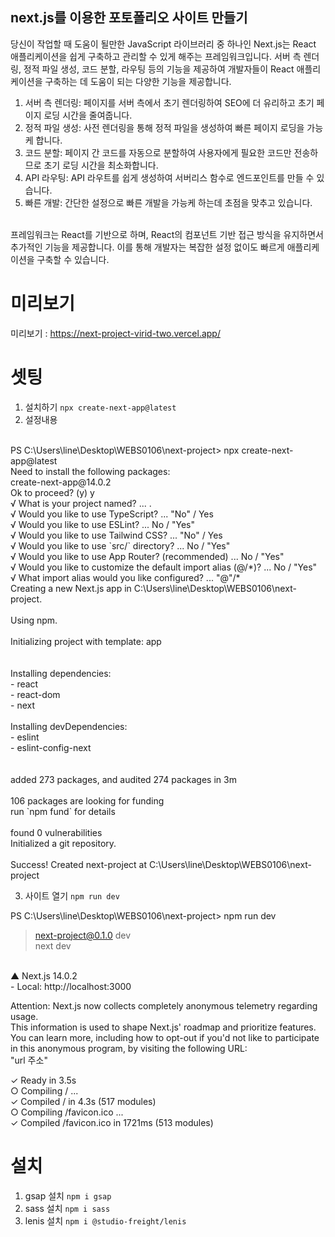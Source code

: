 ## next.js를 이용한 포토폴리오 사이트 만들기
당신이 작업할 때 도움이 될만한 JavaScript 라이브러리 중 하나인 Next.js는 React 애플리케이션을 쉽게 구축하고 관리할 수 있게 해주는 프레임워크입니다. 서버 측 렌더링, 정적 파일 생성, 코드 분할, 라우팅 등의 기능을 제공하여 개발자들이 React 애플리케이션을 구축하는 데 도움이 되는 다양한 기능을 제공합니다.<br/>

1. 서버 측 렌더링: 페이지를 서버 측에서 초기 렌더링하여 SEO에 더 유리하고 초기 페이지 로딩 시간을 줄여줍니다.
2. 정적 파일 생성: 사전 렌더링을 통해 정적 파일을 생성하여 빠른 페이지 로딩을 가능케 합니다.
3. 코드 분할: 페이지 간 코드를 자동으로 분할하여 사용자에게 필요한 코드만 전송하므로 초기 로딩 시간을 최소화합니다.
4. API 라우팅: API 라우트를 쉽게 생성하여 서버리스 함수로 엔드포인트를 만들 수 있습니다.
5. 빠른 개발: 간단한 설정으로 빠른 개발을 가능케 하는데 초점을 맞추고 있습니다.
<br/>
프레임워크는 React를 기반으로 하며, React의 컴포넌트 기반 접근 방식을 유지하면서 추가적인 기능을 제공합니다. 이를 통해 개발자는 복잡한 설정 없이도 빠르게 애플리케이션을 구축할 수 있습니다.

# 미리보기
미리보기 : https://next-project-virid-two.vercel.app/

# 셋팅
1. 설치하기 `npx create-next-app@latest`
2. 설정내용<br />
<br />
PS C:\Users\line\Desktop\WEBS0106\next-project> npx create-next-app@latest<br />
Need to install the following packages:<br />
create-next-app@14.0.2<br />
Ok to proceed? (y) y<br />
√ What is your project named? ... .<br />
√ Would you like to use TypeScript? ... "No" / Yes<br />
√ Would you like to use ESLint? ... No / "Yes"<br />
√ Would you like to use Tailwind CSS? ... "No" / Yes<br />
√ Would you like to use `src/` directory? ... No / "Yes"<br />
√ Would you like to use App Router? (recommended) ... No / "Yes"<br />
√ Would you like to customize the default import alias (@/*)? ... No / "Yes"<br />
√ What import alias would you like configured? ... "@"/*<br />
Creating a new Next.js app in C:\Users\line\Desktop\WEBS0106\next-project.<br />
<br />
Using npm.<br />
<br />
Initializing project with template: app<br />
<br />
<br />
Installing dependencies:<br />
- react<br />
- react-dom<br />
- next<br />
<br />
Installing devDependencies:<br />
- eslint<br />
- eslint-config-next<br />
<br />
<br />
added 273 packages, and audited 274 packages in 3m<br />
<br />
106 packages are looking for funding<br />
  run `npm fund` for details<br />
<br />
found 0 vulnerabilities<br />
Initialized a git repository.<br />
<br />
Success! Created next-project at C:\Users\line\Desktop\WEBS0106\next-project<br />

3. 사이트 열기 `npm run dev`<br />

PS C:\Users\line\Desktop\WEBS0106\next-project> npm run dev<br />

> next-project@0.1.0 dev<br />
> next dev<br />
<br />
   ▲ Next.js 14.0.2<br />
   - Local:        http://localhost:3000<br />

Attention: Next.js now collects completely anonymous telemetry regarding usage.<br />
This information is used to shape Next.js' roadmap and prioritize features.<br />
You can learn more, including how to opt-out if you'd not like to participate in this anonymous program, by visiting the following URL:<br />
"url 주소"<br />

 ✓ Ready in 3.5s<br />
 ○ Compiling / ...<br />
 ✓ Compiled / in 4.3s (517 modules)<br />
 ○ Compiling /favicon.ico ...<br />
 ✓ Compiled /favicon.ico in 1721ms (513 modules)<br />

# 설치
1. gsap 설치 `npm i gsap`
2. sass 설치 `npm i sass`
3. lenis 설치 `npm i @studio-freight/lenis`
